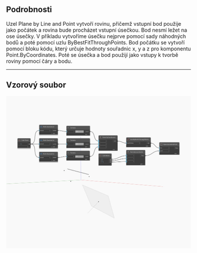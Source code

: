 ## Podrobnosti
Uzel Plane by Line and Point vytvoří rovinu, přičemž vstupní bod použije jako počátek a rovina bude procházet vstupní úsečkou. Bod nesmí ležet na ose úsečky. V příkladu vytvoříme úsečku nejprve pomocí sady náhodných bodů a poté pomocí uzlu ByBestFitThroughPoints. Bod počátku se vytvoří pomocí bloku kódu, který určuje hodnoty souřadnic x, y a z pro komponentu Point.ByCoordinates. Poté se úsečka a bod použijí jako vstupy k tvorbě roviny pomocí čáry a bodu.
___
## Vzorový soubor

![ByLineAndPoint](./Autodesk.DesignScript.Geometry.Plane.ByLineAndPoint_img.jpg)

